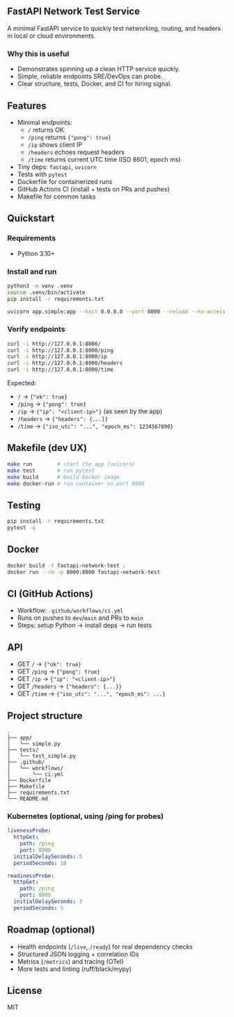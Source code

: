 ## FastAPI Network Test Service

A minimal FastAPI service to quickly test networking, routing, and headers in local or cloud environments.

### Why this is useful
- Demonstrates spinning up a clean HTTP service quickly.
- Simple, reliable endpoints SRE/DevOps can probe.
- Clear structure, tests, Docker, and CI for hiring signal.

## Features
- Minimal endpoints:
  - `/` returns OK
  - `/ping` returns `{"pong": true}`
  - `/ip` shows client IP
  - `/headers` echoes request headers
  - `/time` returns current UTC time (ISO 8601, epoch ms)
- Tiny deps: `fastapi`, `uvicorn`
- Tests with `pytest`
- Dockerfile for containerized runs
- GitHub Actions CI (install + tests on PRs and pushes)
- Makefile for common tasks

## Quickstart

### Requirements
- Python 3.10+

### Install and run
```bash
python3 -m venv .venv
source .venv/bin/activate
pip install -r requirements.txt

uvicorn app.simple:app --host 0.0.0.0 --port 8000 --reload --no-access-log
```

### Verify endpoints
```bash
curl -i http://127.0.0.1:8000/
curl -i http://127.0.0.1:8000/ping
curl -i http://127.0.0.1:8000/ip
curl -i http://127.0.0.1:8000/headers
curl -i http://127.0.0.1:8000/time
```

Expected:
- `/` → `{"ok": true}`
- `/ping` → `{"pong": true}`
- `/ip` → `{"ip": "<client-ip>"}` (as seen by the app)
- `/headers` → `{"headers": {...}}`
- `/time` → `{"iso_utc": "...", "epoch_ms": 1234567890}`

## Makefile (dev UX)
```bash
make run        # start the app (uvicorn)
make test       # run pytest
make build      # build Docker image
make docker-run # run container on port 8000
```

## Testing
```bash
pip install -r requirements.txt
pytest -q
```

## Docker
```bash
docker build -t fastapi-network-test .
docker run --rm -p 8000:8000 fastapi-network-test
```

## CI (GitHub Actions)
- Workflow: `.github/workflows/ci.yml`
- Runs on pushes to `dev`/`main` and PRs to `main`
- Steps: setup Python → install deps → run tests

## API
- GET `/` → `{"ok": true}`
- GET `/ping` → `{"pong": true}`
- GET `/ip` → `{"ip": "<client-ip>"}`
- GET `/headers` → `{"headers": {...}}`
- GET `/time` → `{"iso_utc": "...", "epoch_ms": ...}`

## Project structure
```
.
├── app/
│   └── simple.py
├── tests/
│   └── test_simple.py
├── .github/
│   └── workflows/
│       └── ci.yml
├── Dockerfile
├── Makefile
├── requirements.txt
└── README.md
```

### Kubernetes (optional, using /ping for probes)
```yaml
livenessProbe:
  httpGet:
    path: /ping
    port: 8000
  initialDelaySeconds: 5
  periodSeconds: 10

readinessProbe:
  httpGet:
    path: /ping
    port: 8000
  initialDelaySeconds: 3
  periodSeconds: 5
```

## Roadmap (optional)
- Health endpoints (`/live`, `/ready`) for real dependency checks
- Structured JSON logging + correlation IDs
- Metrics (`/metrics`) and tracing (OTel)
- More tests and linting (ruff/black/mypy)

## License
MIT
